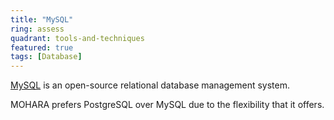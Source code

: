 ```yaml
---
title: "MySQL"
ring: assess
quadrant: tools-and-techniques
featured: true
tags: [Database]
---
```


[MySQL](https://www.mysql.com/) is an open-source relational database management system.

MOHARA prefers PostgreSQL over MySQL due to the flexibility that it offers.
